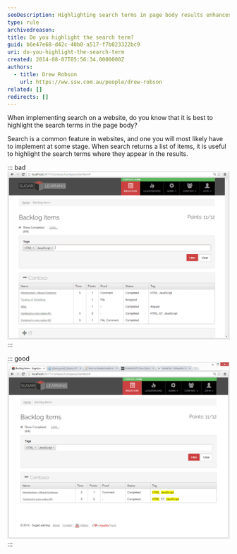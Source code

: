 ```yaml
---
seoDescription: Highlighting search terms in page body results enhances user experience and helps users quickly identify relevant information.
type: rule
archivedreason:
title: Do you highlight the search term?
guid: b6e47e68-d42c-40b0-a517-f7b023322bc9
uri: do-you-highlight-the-search-term
created: 2014-08-07T05:56:34.0000000Z
authors:
  - title: Drew Robson
    url: https://ww.ssw.com.au/people/drew-robson
related: []
redirects: []
---
```


When implementing search on a website, do you know that it is best to highlight the search terms in the page body?

<!--endintro-->

Search is a common feature in websites, and one you will most likely have to implement at some stage. When search returns a list of items, it is useful to highlight the search terms where they appear in the results.

::: bad
![Figure: Bad example - Search for items with these tags](2014-08-07_15-48-11-before-compressor.png)
:::

::: good
![Figure: Good example - Search results have their relevant tags highlighted](2014-08-07_15-47-15-after-compressor.png)
:::
